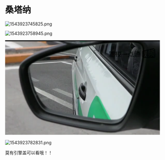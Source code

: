 # 桑塔纳

![1543923745825.png](image/1543923745825.png)


![1543923758945.png](image/1543923758945.png)

![1543925015930.png](image/1543925015930.png)

![1543923782831.png](image/1543923782831.png)

莫有引擎盖可以看哦！！
